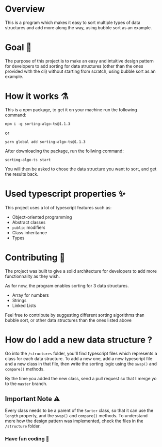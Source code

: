 # Overview

This is a program which makes it easy to sort multiple types of data structures and add more along the way, using bubble sort as an example.

# Goal 🎯

The purpose of this project is to make an easy and intuitive design pattern for developers to add sorting for 
data structures (other than the ones provided with the cli) without starting from scratch, using bubble sort as an example.

# How it works ⚗️

This is a npm package, to get it on your machine run the following command:

```npm i -g sorting-algo-ts@1.1.3```

or 

```yarn global add sorting-algo-ts@1.1.3```

After  downloading the package, run the follwing command:

`sorting-algo-ts start`

You will then be asked to chose the data structure you want to sort, and get the results back.

# Used typescript properties ✨ 

This project uses a lot of typescript features such as:

- Object-oriented programming
- Abstract classes
- `public` modifiers
- Class inheritance
- Types

# Contributing 👥

The project was built to give a solid architecture for developers to add more functionnality as they wish.

As for now, the program enables sorting for 3 data structures.

- Array for numbers
- Strings
- Linked Lists

Feel free to contribute by suggesting different sorting algorithms than bubble sort, or other data structures than the ones listed above

# How do I add a new data structure ?

Go into the `/structures` folder, you'll find typescript files which represents a class for each data structure. To add a new one, add a new typescript file
and a new class in that file, then write the sorting logic using the `swap()` and `compare()` methods.

By the time you added the new class, send a pull request so that I merge yo to the `master` branch.  

## Important Note ⚠️

Every class needs to be a parent of the `Sorter` class, so that it can use the `length` property, and the `swap()` and `compare()` methods. 
To understand more how the design pattern was implemented, check the files in the `/structure` folder.

### Have fun coding 🚀
